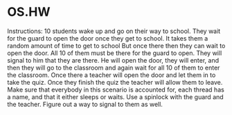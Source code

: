 # OS.HW
Instructions:
10 students wake up and go on their way to school. They wait for the guard to open the door once they get to school.
It takes them a random amount of time to get to school  But once there then they can wait to open the door.  All 10
of them must be there for the guard to open.   They will signal to him that they are there.  He will open the door,
they will enter, and then they will go to the classroom and again wait for all 10 of them to enter the classroom.
Once there a teacher will open the door and let them in to take the quiz.  Once they finish the quiz the teacher
will allow them to leave. Make sure that everybody in this scenario is accounted for, each thread has a name, and
that it either sleeps or waits.  Use a spinlock with the guard and the teacher.  Figure out a way to signal to them
as well.
